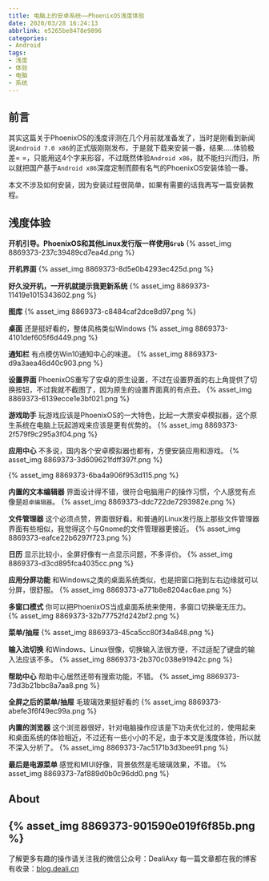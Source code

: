 ```yaml
---
title: 电脑上的安卓系统——PhoenixOS浅度体验
date: 2020/03/28 16:24:13
abbrlink: e5265be8478e9896
categories:
- Android
tags:
- 浅度
- 体验
- 电脑
- 系统
---
```

## 前言
其实这篇关于PhoenixOS的浅度评测在几个月前就准备发了，当时是刚看到新闻说`Android 7.0 x86`的正式版刚刚发布，于是就下载来安装一番，结果.....体验极差= =，只能用这4个字来形容，不过既然体验`Android x86`，就不能扫兴而归，所以就把国产基于`Android x86`深度定制而颇有名气的PhoenixOS安装体验一番。

本文不涉及如何安装，因为安装过程很简单，如果有需要的话我再写一篇安装教程。

## 浅度体验
**开机引导。PhoenixOS和其他Linux发行版一样使用`Grub`**
{% asset_img 8869373-237c39489cd7ea4d.png %}

**开机界面**
{% asset_img 8869373-8d5e0b4293ec425d.png %}

**好久没开机，一开机就提示我更新系统**
{% asset_img 8869373-11419e1015343602.png %}

**图库**
{% asset_img 8869373-c8484caf2dce8d97.png %}

**桌面**
还是挺好看的，整体风格类似Windows
{% asset_img 8869373-4101def605f6d449.png %}

**通知栏**
有点模仿Win10通知中心的味道。
{% asset_img 8869373-d9a3aea46d40c903.png %}

**设置界面**
PhoenixOS重写了安卓的原生设置，不过在设置界面的右上角提供了切换按钮，不过我就不截图了，因为原生的设置界面真的有点丑。
{% asset_img 8869373-6139ecce1e3bf021.png %}

**游戏助手**
玩游戏应该是PhoenixOS的一大特色，比起一大票安卓模拟器，这个原生系统在电脑上玩起游戏来应该是更有优势的。
{% asset_img 8869373-2f579f9c295a3f04.png %}

**应用中心**
不多说，国内各个安卓模拟器也都有，方便安装应用和游戏。
{% asset_img 8869373-3d609621fdff397f.png %}

{% asset_img 8869373-6ba4a906f953d115.png %}

**内置的文本编辑器**
界面设计得不错，很符合电脑用户的操作习惯，个人感觉有点像是`超卓编辑器`。
{% asset_img 8869373-ddc722de7293982e.png %}

**文件管理器**
这个必须点赞，界面很好看。和普通的Linux发行版上那些文件管理器界面有些相似，我觉得这个与Gnome的文件管理器更接近。
{% asset_img 8869373-eafce22b6297f723.png %}

**日历**
显示比较小，全屏好像有一点显示问题，不多评价。
{% asset_img 8869373-d3cd895fca4035cc.png %}

**应用分屏功能**
和Windows之类的桌面系统类似，也是把窗口拖到左右边缘就可以分屏，很舒服。
{% asset_img 8869373-a771b8e8204ac6ae.png %}

**多窗口模式**
你可以把PhoenixOS当成桌面系统来使用，多窗口切换毫无压力。
{% asset_img 8869373-32b77752fd242bf2.png %}

**菜单/抽屉**
{% asset_img 8869373-45ca5cc80f34a848.png %}

**输入法切换**
和Windows、Linux很像，切换输入法很方便，不过适配了键盘的输入法应该不多。
{% asset_img 8869373-2b370c038e91942c.png %}

**帮助中心**
帮助中心居然还带有搜索功能，不错。
{% asset_img 8869373-73d3b21bbc8a7aa8.png %}

**全屏之后的菜单/抽屉**
毛玻璃效果挺好看的
{% asset_img 8869373-abefe3f6f49ec99a.png %}

**内置的浏览器**
这个浏览器很好，针对电脑操作应该是下功夫优化过的，使用起来和桌面系统的体验相近，不过还有一些小小的不足，由于本文是浅度体验，所以就不深入分析了。
{% asset_img 8869373-7ac5171b3d3bee91.png %}

**最后是电源菜单**
感觉和MIUI好像，背景依然是毛玻璃效果，不错。
{% asset_img 8869373-7af889d0b0c96dd0.png %}


## About
{% asset_img 8869373-901590e019f6f85b.png %}
---------------
了解更多有趣的操作请关注我的微信公众号：DealiAxy
每一篇文章都在我的博客有收录：[blog.deali.cn](http://blog.deali.cn)
